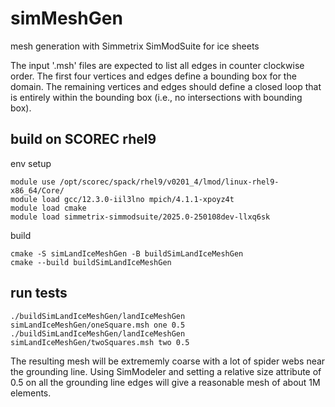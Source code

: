 # simMeshGen
mesh generation with Simmetrix SimModSuite for ice sheets

The input '.msh' files are expected to list all edges in counter clockwise
order.  The first four vertices and edges define a bounding box for the domain.
The remaining vertices and edges should define a closed loop that is entirely
within the bounding box (i.e., no intersections with bounding box).

## build on SCOREC rhel9

env setup

```
module use /opt/scorec/spack/rhel9/v0201_4/lmod/linux-rhel9-x86_64/Core/
module load gcc/12.3.0-iil3lno mpich/4.1.1-xpoyz4t 
module load cmake
module load simmetrix-simmodsuite/2025.0-250108dev-llxq6sk
```

build

```
cmake -S simLandIceMeshGen -B buildSimLandIceMeshGen
cmake --build buildSimLandIceMeshGen
```

## run tests

```
./buildSimLandIceMeshGen/landIceMeshGen simLandIceMeshGen/oneSquare.msh one 0.5
./buildSimLandIceMeshGen/landIceMeshGen simLandIceMeshGen/twoSquares.msh two 0.5
```

The resulting mesh will be extrememly coarse with a lot of spider webs near the
grounding line.  Using SimModeler and setting a relative size attribute of 0.5
on all the grounding line edges will give a reasonable mesh of about 1M
elements.


